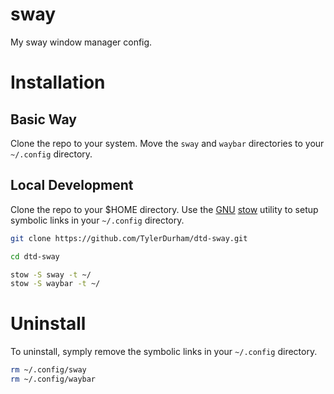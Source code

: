 # sway
My sway window manager config. 

# Installation

## Basic Way

Clone the repo to your system. Move the `sway` and `waybar` directories to your `~/.config` directory.

## Local Development

Clone the repo to your $HOME directory. Use the [GNU] [stow] utility to setup symbolic links in your `~/.config` directory. 

``` sh
git clone https://github.com/TylerDurham/dtd-sway.git

cd dtd-sway

stow -S sway -t ~/
stow -S waybar -t ~/
```

# Uninstall

To uninstall, symply remove the symbolic links in your `~/.config` directory.

``` sh
rm ~/.config/sway
rm ~/.config/waybar
```

[GNU]: https://www.gnu.org/
[stow]: https://www.gnu.org/software/stow/
